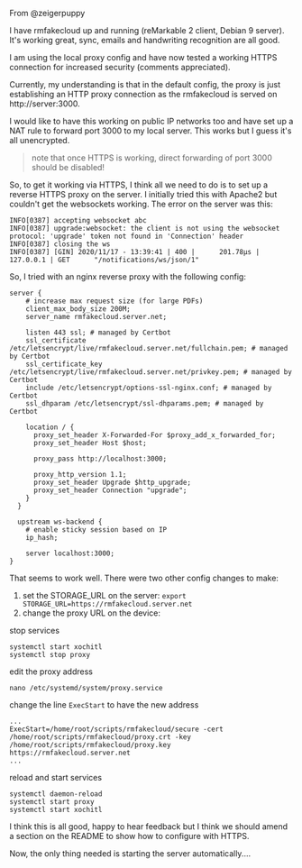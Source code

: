 From @zeigerpuppy

I have rmfakecloud up and running (reMarkable 2 client, Debian 9 server).  It's working great, sync, emails and handwriting recognition are all good.

I am using the local proxy config and have now tested a working HTTPS connection for increased security (comments appreciated).

Currently, my understanding is that in the default config, the proxy is just establishing an HTTP proxy connection as the rmfakecloud is served on http://server:3000.

I would like to have this working on public IP networks too and have set up a NAT rule to forward port 3000 to my local server.  This works but I guess it's all unencrypted.

> note that once HTTPS is working, direct forwarding of port 3000 should be disabled!

So, to get it working via HTTPS, I think all we need to do is to set up a reverse HTTPS proxy on the server.
I initially tried this with Apache2 but couldn't get the websockets working.  The error on the server was this:

```
INFO[0387] accepting websocket abc
INFO[0387] upgrade:websocket: the client is not using the websocket protocol: 'upgrade' token not found in 'Connection' header
INFO[0387] closing the ws
INFO[0387] [GIN] 2020/11/17 - 13:39:41 | 400 |      201.78µs |       127.0.0.1 | GET      "/notifications/ws/json/1"
```

So, I tried with an nginx reverse proxy with the following config:

```
server {
    # increase max request size (for large PDFs)
    client_max_body_size 200M;
    server_name rmfakecloud.server.net;

    listen 443 ssl; # managed by Certbot
    ssl_certificate /etc/letsencrypt/live/rmfakecloud.server.net/fullchain.pem; # managed by Certbot
    ssl_certificate_key /etc/letsencrypt/live/rmfakecloud.server.net/privkey.pem; # managed by Certbot
    include /etc/letsencrypt/options-ssl-nginx.conf; # managed by Certbot
    ssl_dhparam /etc/letsencrypt/ssl-dhparams.pem; # managed by Certbot

    location / {
      proxy_set_header X-Forwarded-For $proxy_add_x_forwarded_for;
      proxy_set_header Host $host;

      proxy_pass http://localhost:3000;

      proxy_http_version 1.1;
      proxy_set_header Upgrade $http_upgrade;
      proxy_set_header Connection "upgrade";
    }
  }

  upstream ws-backend {
    # enable sticky session based on IP
    ip_hash;

    server localhost:3000;
}

```

That seems to work well.
There were two other config changes to make:

1. set the STORAGE_URL on the server: `export STORAGE_URL=https://rmfakecloud.server.net`
2. change the proxy URL on the device: 

stop services
```
systemctl start xochitl
systemctl stop proxy 
```

edit the proxy address
```
nano /etc/systemd/system/proxy.service
```

change the line `ExecStart` to have the new address
```
...
ExecStart=/home/root/scripts/rmfakecloud/secure -cert /home/root/scripts/rmfakecloud/proxy.crt -key /home/root/scripts/rmfakecloud/proxy.key https://rmfakecloud.server.net
...
``` 

reload and start services

```
systemctl daemon-reload
systemctl start proxy
systemctl start xochitl
```

I think this is all good, happy to hear feedback but I think we should amend a section on the README to show how to configure with HTTPS.

Now, the only thing needed is starting the server automatically....




